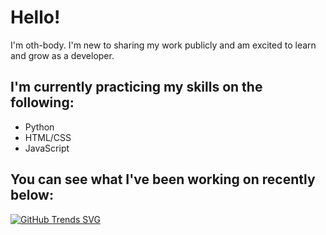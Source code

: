 # Hello!
I'm oth-body. I'm new to sharing my work publicly and am excited to learn and grow as a developer. 

## I'm currently practicing my skills on the following:

- Python
- HTML/CSS
- JavaScript

## You can see what I've been working on recently below:

[![GitHub Trends SVG](https://api.githubtrends.io/user/svg/oth-body/langs?time_range=one_month&compact=True&theme=dark)](https://githubtrends.io)
 
